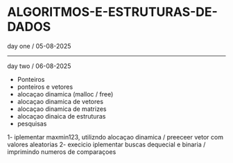 # ALGORITMOS-E-ESTRUTURAS-DE-DADOS

day one / 05-08-2025

--- 

day two / 06-08-2025 

  * Ponteiros
  * ponteiros e vetores
  * alocaçao dinamica (malloc / free)
  * alocaçao dinamica de vetores
  * alocaçao dinamica de matrizes
  * alocaçao dinaica de estruturas
  * pesquisas

1- iplementar maxmin123, utilizndo alocaçao dinamica / preeceer vetor com valores aleatorias
2- execicio iplementar buscas dequecial e binaria / imprimindo numeros de comparaçoes 


